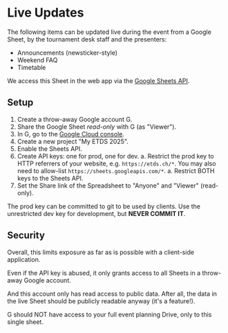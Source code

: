 # Live Updates

The following items can be updated live during the event from a Google Sheet,
by the tournament desk staff and the presenters:

- Announcements (newsticker-style)
- Weekend FAQ
- Timetable

We access this Sheet in the web app via the
[Google Sheets API](https://developers.google.com/workspace/sheets/api/reference/rest/v4/spreadsheets.values/get).

## Setup

1. Create a throw-away Google account G.
1. Share the Google Sheet *read-only* with G (as "Viewer").
1. In G, go to the [Google Cloud console](https://console.cloud.google.com/apis/dashboard).
1. Create a new project "My ETDS 2025".
1. Enable the Sheets API.
1. Create API keys: one for prod, one for dev.
    a. Restrict the prod key to HTTP referrers of your website, e.g. `https://etds.ch/*`.
       You may also need to allow-list `https://sheets.googleapis.com/*`.
    a. Restrict BOTH keys to the Sheets API.
1. Set the Share link of the Spreadsheet to "Anyone" and "Viewer" (read-only).

The prod key can be committed to git to be used by clients.
Use the unrestricted dev key for development, but **NEVER COMMIT IT**.

## Security

Overall, this limits exposure as far as is possible with a client-side application.

Even if the API key is abused, it only grants access to all Sheets in a throw-away Google account.

And this account only has read access to public data.
After all, the data in the live Sheet should be publicly readable anyway (it's a feature!).

G should NOT have access to your full event planning Drive, only to this single sheet.
